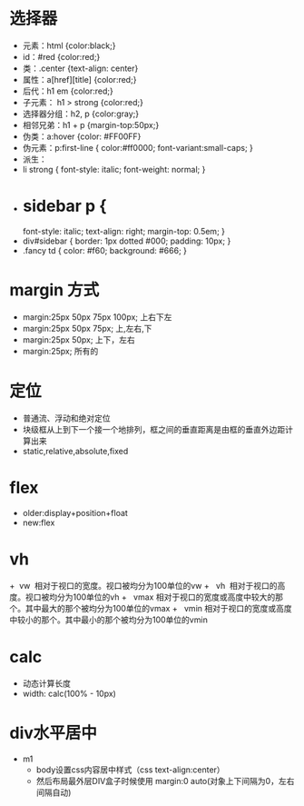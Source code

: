 # 选择器
+   元素：html {color:black;}
+   id：#red {color:red;}
+   类：.center {text-align: center}
+   属性：a[href][title] {color:red;}
+   后代：h1 em {color:red;}
+   子元素：    h1 > strong {color:red;}
+   选择器分组：h2, p {color:gray;}
+   相邻兄弟：h1 + p {margin-top:50px;}
+   伪类：a:hover {color: #FF00FF}	
+   伪元素：p:first-line
  {
  color:#ff0000;
  font-variant:small-caps;
  }
+   派生：
+   li strong {
    font-style: italic;
    font-weight: normal;
  }
+   # sidebar p {
	font-style: italic;
	text-align: right;
	margin-top: 0.5em;
	}
+   div#sidebar {
	border: 1px dotted #000;
	padding: 10px;
	}
+  .fancy td {
	color: #f60;
	background: #666;
	}

# margin 方式
+   margin:25px 50px 75px 100px; 上右下左
+   margin:25px 50px 75px; 上,左右,下
+   margin:25px 50px; 上下，左右
+   margin:25px; 所有的
# 定位
+   普通流、浮动和绝对定位
+   块级框从上到下一个接一个地排列，框之间的垂直距离是由框的垂直外边距计算出来
+   static,relative,absolute,fixed
# flex
+   older:display+position+float
+   new:flex

# vh
+    vw  相对于视口的宽度。视口被均分为100单位的vw
+   vh  相对于视口的高度。视口被均分为100单位的vh
+   vmax 相对于视口的宽度或高度中较大的那个。其中最大的那个被均分为100单位的vmax
+   vmin 相对于视口的宽度或高度中较小的那个。其中最小的那个被均分为100单位的vmin

# calc
+   动态计算长度
+   width: calc(100% - 10px)

# div水平居中
+  m1
    +   body设置css内容居中样式（css text-align:center）
    +   然后布局最外层DIV盒子时候使用 margin:0 auto(对象上下间隔为0，左右间隔自动)
